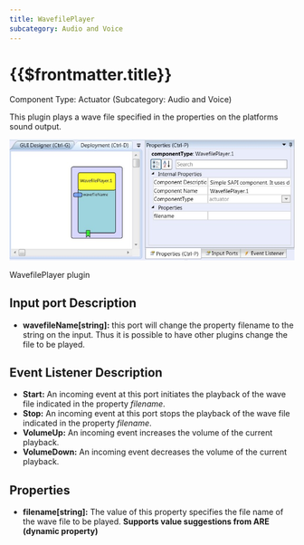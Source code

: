 ```yaml
---
title: WavefilePlayer
subcategory: Audio and Voice
---
```


# {{$frontmatter.title}}

Component Type: Actuator (Subcategory: Audio and Voice)

This plugin plays a wave file specified in the properties on the platforms sound output.

![Screenshot: WavefilePlayer plugin](./img/wavefileplayer.jpg "Screenshot: WavefilePlayer plugin")

WavefilePlayer plugin

## Input port Description

- **wavefileName\[string\]:** this port will change the property filename to the string on the input. Thus it is possible to have other plugins change the file to be played.

## Event Listener Description

- **Start:** An incoming event at this port initiates the playback of the wave file indicated in the property _filename_.
- **Stop:** An incoming event at this port stops the playback of the wave file indicated in the property _filename_.
- **VolumeUp:** An incoming event increases the volume of the current playback.
- **VolumeDown:** An incoming event decreases the volume of the current playback.

## Properties

- **filename\[string\]:** The value of this property specifies the file name of the wave file to be played. **Supports value suggestions from ARE (dynamic property)**
